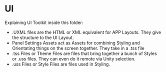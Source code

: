 # UI

Explaining UI Toolkit inside this folder:

- .UXML files are the HTML or XML equivalent for APP Layouts. They give the structure to the UI Layout.
- Panel Settings Assets act as Assets for combining Styling and Orientating things on the screen together. They take in a .tss file
- .tss Files or Theme Files are files that bring together a bunch of Styles or .uss files. They can even do it remote via Unity selection.
- .uss Files or Style Files are files used in Styling.
